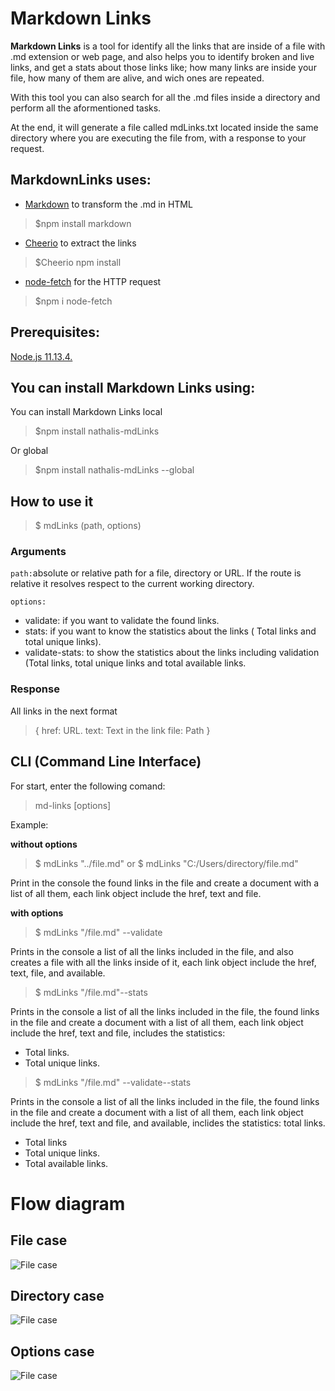 
# Markdown Links
**Markdown Links** is a tool for identify all the links that are inside of a file with .md extension or web page, and also helps you to identify broken and live links, and get a stats about those links like; how many links are inside your file, how many of them are alive, and wich ones are repeated.

With this tool you can also search for all the .md files inside a directory and perform all the aformentioned tasks.

At the end, it will generate a file called mdLinks.txt located inside the same directory where you are executing the file from, with a response to your request.

## MarkdownLinks uses:

- [Markdown](https://github.com/evilstreak/markdown-js) to transform the .md in HTML
>$npm install markdown

- [Cheerio](https://github.com/cheeriojs/cheerio) to extract the links 
>$Cheerio npm install

- [node-fetch](https://www.npmjs.com/package/node-fetch) for the HTTP request 
>$npm i node-fetch

## Prerequisites: 
[Node.js 11.13.4.](https://nodejs.org/)

## You can install Markdown Links using:



You can install Markdown Links local 
>$npm install nathalis-mdLinks

Or global 
> $npm install nathalis-mdLinks --global

## How to use it

>$ mdLinks (path, options)


### Arguments

`path:`absolute or relative path for a file, directory or URL. If the route is relative it resolves respect to the current working directory.

  

`options:`
- validate: if you want to validate the found links.
- stats: if you want to know the statistics about the links ( Total links and total unique links).
- validate-stats: to show the statistics about the links including validation (Total links, total unique links and total available links.

### Response

All links in the next format

>{
href: URL.
text: Text in the link
file: Path
}

## CLI (Command Line Interface)

For start, enter the following comand:

>md-links <path-to-file>  [options]

Example:

**without options**

>$ mdLinks "../file.md"
or 
$ mdLinks "C:/Users/directory/file.md"


Print in the console the found links in the file and create a document with a list of all them, each link object include the href, text and file.

**with options**

>$ mdLinks "/file.md" --validate

Prints in the console a list of all the links included in the file, and also creates a file with all the links inside of it, each link object include the href, text, file, and available.

>$ mdLinks "/file.md"--stats

Prints in the console a list of all the links included in the file, the found links in the file and create a document with a list of all them, each link object include the href, text and file, includes the statistics:
- Total links.
- Total unique links.

  

>$ mdLinks "/file.md" --validate--stats

Prints in the console a list of all the links included in the file, the found links in the file and create a document with a list of all them, each link object include the href, text and file, and available, inclides the statistics: total links.
- Total links
- Total unique links.
- Total available links.

  

# Flow diagram
## File case
![File case](./pictures/mdLinks-file.png)

## Directory case
![File case](./pictures/mdLinks-directory.png)

## Options case
![File case](./pictures/mdLinks-options.png)

